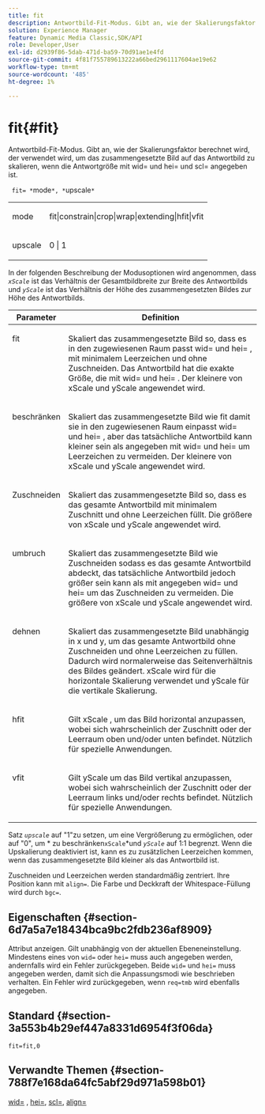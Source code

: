 ```yaml
---
title: fit
description: Antwortbild-Fit-Modus. Gibt an, wie der Skalierungsfaktor berechnet wird, der verwendet wird, um das zusammengesetzte Bild auf das Antwortbild zu skalieren, wenn die Antwortgröße mit wid= und hei= und scl= angegeben ist.
solution: Experience Manager
feature: Dynamic Media Classic,SDK/API
role: Developer,User
exl-id: d2939f86-5dab-471d-ba59-70d91ae1e4fd
source-git-commit: 4f81f755789613222a66bed2961117604ae19e62
workflow-type: tm+mt
source-wordcount: '485'
ht-degree: 1%

---
```


# fit{#fit}

Antwortbild-Fit-Modus. Gibt an, wie der Skalierungsfaktor berechnet wird, der verwendet wird, um das zusammengesetzte Bild auf das Antwortbild zu skalieren, wenn die Antwortgröße mit wid= und hei= und scl= angegeben ist.

` fit= *`mode`*, *`upscale`*`

<table id="simpletable_50FBDC6B7CB2448891DD0F491DEB5ACF"> 
 <tr class="strow"> 
  <td class="stentry"> <p> <span class="codeph"> <span class="varname"> mode </span> </span> </p> </td> 
  <td class="stentry"> <p> <span class="codeph"> fit|constrain|crop|wrap|extending|hfit|vfit </span> </p> </td> 
 </tr> 
 <tr class="strow"> 
  <td class="stentry"> <p> <span class="codeph"> <span class="varname"> upscale </span> </span> </p> </td> 
  <td class="stentry"> <p> <span class="codeph"> 0 | 1 </span> </p> </td> 
 </tr> 
</table>

In der folgenden Beschreibung der Modusoptionen wird angenommen, dass *`xScale`* ist das Verhältnis der Gesamtbildbreite zur Breite des Antwortbilds und *`yScale`* ist das Verhältnis der Höhe des zusammengesetzten Bildes zur Höhe des Antwortbilds.

<table id="table_33408ECA9D164AFAA249F8589060545E"> 
 <thead> 
  <tr> 
   <th colname="col1" class="entry"> Parameter </th> 
   <th colname="col2" class="entry"> Definition </th> 
  </tr> 
 </thead>
 <tbody> 
  <tr valign="top"> 
   <td colname="col1"> <p> <span class="codeph"> fit </span> </p> </td> 
   <td colname="col2"> <p>Skaliert das zusammengesetzte Bild so, dass es in den zugewiesenen Raum passt <span class="codeph"> wid= </span> und <span class="codeph"> hei= </span>, mit minimalem Leerzeichen und ohne Zuschneiden. Das Antwortbild hat die exakte Größe, die mit <span class="codeph"> wid= </span> und <span class="codeph"> hei= </span>. Der kleinere von <span class="varname"> xScale </span> und <span class="varname"> yScale </span> angewendet wird. </p> </td> 
  </tr> 
  <tr valign="top"> 
   <td colname="col1"> <p> <span class="codeph"> beschränken </span> </p> </td> 
   <td colname="col2"> <p>Skaliert das zusammengesetzte Bild wie <span class="codeph"> fit </span> damit sie in den zugewiesenen Raum einpasst <span class="codeph"> wid= </span> und <span class="codeph"> hei= </span>, aber das tatsächliche Antwortbild kann kleiner sein als angegeben mit <span class="codeph"> wid= </span> und <span class="codeph"> hei= </span> um Leerzeichen zu vermeiden. Der kleinere von <span class="varname"> xScale </span> und <span class="varname"> yScale </span> angewendet wird. </p> </td> 
  </tr> 
  <tr valign="top"> 
   <td colname="col1"> <p> <span class="codeph"> Zuschneiden </span> </p> </td> 
   <td colname="col2"> <p>Skaliert das zusammengesetzte Bild so, dass es das gesamte Antwortbild mit minimalem Zuschnitt und ohne Leerzeichen füllt. Die größere von <span class="varname"> xScale </span> und <span class="varname"> yScale </span> angewendet wird. </p> </td> 
  </tr> 
  <tr valign="top"> 
   <td colname="col1"> <p> <span class="codeph"> umbruch </span> </p> </td> 
   <td colname="col2"> <p>Skaliert das zusammengesetzte Bild wie <span class="codeph"> Zuschneiden </span> sodass es das gesamte Antwortbild abdeckt, das tatsächliche Antwortbild jedoch größer sein kann als mit angegeben <span class="codeph"> wid= </span> und <span class="codeph"> hei= </span> um das Zuschneiden zu vermeiden. Die größere von <span class="varname"> xScale </span> und <span class="varname"> yScale </span>angewendet wird. </p> </td> 
  </tr> 
  <tr valign="top"> 
   <td colname="col1"> <p> <span class="codeph"> dehnen </span> </p> </td> 
   <td colname="col2"> <p>Skaliert das zusammengesetzte Bild unabhängig in x und y, um das gesamte Antwortbild ohne Zuschneiden und ohne Leerzeichen zu füllen. Dadurch wird normalerweise das Seitenverhältnis des Bildes geändert. <span class="varname"> xScale </span> wird für die horizontale Skalierung verwendet und <span class="varname"> yScale </span> für die vertikale Skalierung. </p> </td> 
  </tr> 
  <tr valign="top"> 
   <td colname="col1"> <p> <span class="codeph"> hfit </span> </p> </td> 
   <td colname="col2"> <p>Gilt <span class="varname"> xScale </span> , um das Bild horizontal anzupassen, wobei sich wahrscheinlich der Zuschnitt oder der Leerraum oben und/oder unten befindet. Nützlich für spezielle Anwendungen. </p> </td> 
  </tr> 
  <tr valign="top"> 
   <td colname="col1"> <p> <span class="codeph"> vfit </span> </p> </td> 
   <td colname="col2"> <p>Gilt <span class="varname"> yScale </span> um das Bild vertikal anzupassen, wobei sich wahrscheinlich der Zuschnitt oder der Leerraum links und/oder rechts befindet. Nützlich für spezielle Anwendungen. </p> </td> 
  </tr> 
 </tbody> 
</table>

Satz *`upscale`* auf &quot;1&quot;zu setzen, um eine Vergrößerung zu ermöglichen, oder auf &quot;0&quot;, um * zu beschränken`xScale`*und *`yScale`* auf 1:1 begrenzt. Wenn die Upskalierung deaktiviert ist, kann es zu zusätzlichen Leerzeichen kommen, wenn das zusammengesetzte Bild kleiner als das Antwortbild ist.

Zuschneiden und Leerzeichen werden standardmäßig zentriert. Ihre Position kann mit `align=`. Die Farbe und Deckkraft der Whitespace-Füllung wird durch `bgc=`.

## Eigenschaften {#section-6d7a5a7e18434bca9bc2fdb236af8909}

Attribut anzeigen. Gilt unabhängig von der aktuellen Ebeneneinstellung. Mindestens eines von `wid=` oder `hei=` muss auch angegeben werden, andernfalls wird ein Fehler zurückgegeben. Beide `wid=` und `hei=` muss angegeben werden, damit sich die Anpassungsmodi wie beschrieben verhalten. Ein Fehler wird zurückgegeben, wenn `req=tmb` wird ebenfalls angegeben.

## Standard {#section-3a553b4b29ef447a8331d6954f3f06da}

`fit=fit,0`

## Verwandte Themen {#section-788f7e168da64fc5abf29d971a598b01}

[wid=](../../../../../is-api/http-ref/image-serving-api-ref/c-http-protocol-reference/c-command-reference/r-is-http-wid.md#reference-bfeadcb67bf4485f851eb21345527e47) , [hei=](../../../../../is-api/http-ref/image-serving-api-ref/c-http-protocol-reference/c-command-reference/r-is-http-hei.md#reference-6d6f556ccc0e4b98a815e8a5c1944a96), [scl=](../../../../../is-api/http-ref/image-serving-api-ref/c-http-protocol-reference/c-command-reference/r-scl.md#reference-b2a74e493d0d407e98fe350551ba3fcc), [align=](../../../../../is-api/http-ref/image-serving-api-ref/c-http-protocol-reference/c-command-reference/r-align.md#reference-b7d6b87c75124d78884f916dd6544bc7)

